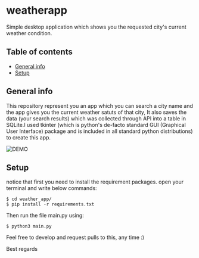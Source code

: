 # weatherapp
Simple desktop application which shows you the requested city's current weather condition. 

## Table of contents
* [General info](#general-info)
* [Setup](#setup)


## General info
This repository represent you an app which you can search a city name and the app gives you the current weather satuts of that city, It also saves the data (your search results) which was collected through API into a table in SQLite.I used tkinter (which is python's de-facto standard GUI (Graphical User Interface) package and is included in all standard python distributions) to create this app.

![DEMO](https://github.com/amirNourani/weather_app/blob/master/weather_app.gif)

## Setup
notice that first you need to install the requirement packages. open your terminal and write below commands:
```
$ cd weather_app/
$ pip install -r requirements.txt 
```
Then run the file main.py using: 
```
$ python3 main.py
```

Feel free to develop and request pulls to this, any time :) 

Best regards 
